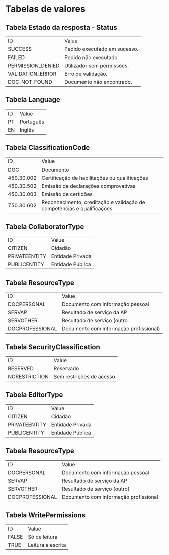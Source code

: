 

# Tabelas de valores

## Tabela Estado da resposta - Status

<table>
  <tr>
   <td>ID
   </td>
   <td>Value
   </td>
  </tr>
  <tr>
   <td>SUCCESS
   </td>
   <td>Pedido executado em sucesso.
   </td>
  </tr>
  <tr>
   <td>FAILED
   </td>
   <td>Pedido não executado.
   </td>
  </tr>
  <tr>
   <td>PERMISSION_DENIED
   </td>
   <td>Utilizador sem permissões.
   </td>
  </tr>
  <tr>
   <td>VALIDATION_ERROR
   </td>
   <td>Erro de validação.
   </td>
  </tr>
  <tr>
   <td>DOC_NOT_FOUND
   </td>
   <td>Documento não encontrado.
   </td>
  </tr>
</table>



## Tabela Language

<table>
  <tr>
   <td>ID
   </td>
   <td>Value
   </td>
  </tr>
  <tr>
   <td>PT
   </td>
   <td>Português
   </td>
  </tr>
  <tr>
   <td>EN
   </td>
   <td>Inglês
   </td>
  </tr>
</table>



## Tabela ClassificationCode

<table>
  <tr>
   <td>ID
   </td>
   <td>Value
   </td>
  </tr>
  <tr>
   <td>DOC
   </td>
   <td>Documento
   </td>
  </tr>
  <tr>
   <td>450.30.002
   </td>
   <td>Certificação de habilitações ou qualificações
   </td>
  </tr>
  <tr>
   <td>450.30.502
   </td>
   <td>Emissão de declarações comprovativas
   </td>
  </tr>
  <tr>
   <td>450.30.003
   </td>
   <td>Emissão de certidões
   </td>
  </tr>
  <tr>
   <td>750.30.602
   </td>
   <td>Reconhecimento, creditação e validação de competências e qualificações
   </td>
  </tr>  
</table>



## Tabela CollaboratorType

<table>
  <tr>
   <td>ID
   </td>
   <td>Value
   </td>
  </tr>
  <tr>
   <td>
CITIZEN
   </td>
   <td>Cidadão
   </td>
  </tr>
  <tr>
   <td>PRIVATEENTITY
   </td>
   <td>Entidade Privada
   </td>
  </tr>
  <tr>
   <td>PUBLICENTITY
   </td>
   <td>Entidade Pública
   </td>
  </tr>
</table>



## Tabela ResourceType

<table>
  <tr>
   <td>ID
   </td>
   <td>Value
   </td>
  </tr>
  <tr>
   <td>DOCPERSONAL
   </td>
   <td>Documento com informação pessoal
   </td>
  </tr>
  <tr>
   <td>SERVAP
   </td>
   <td>Resultado de serviço da AP
   </td>
  </tr>
  <tr>
   <td>SERVOTHER
   </td>
   <td>Resultado de serviço (outro
   </td>
  </tr>
  <tr>
   <td>DOCPROFESSIONAL
   </td>
   <td>Documento com informação profissional)
   </td>
  </tr>
</table>



## Tabela SecurityClassification

<table>
  <tr>
   <td>ID
   </td>
   <td>Value
   </td>
  </tr>
  <tr>
   <td>RESERVED
   </td>
   <td>Reservado
   </td>
  </tr>
  <tr>
   <td>NORESTRICTION
   </td>
   <td>Sem restrições de acesso
   </td>
  </tr>
</table>



## Tabela EditorType

<table>
  <tr>
   <td>ID
   </td>
   <td>Value
   </td>
  </tr>
  <tr>
   <td>CITIZEN
   </td>
   <td>Cidadão
   </td>
  </tr>
  <tr>
   <td>PRIVATEENTITY
   </td>
   <td>Entidade Privada
   </td>
  </tr>
  <tr>
   <td>PUBLICENTITY
   </td>
   <td>Entidade Pública
   </td>
  </tr>
</table>



## Tabela ResourceType

<table>
  <tr>
   <td>ID
   </td>
   <td>Value
   </td>
  </tr>
  <tr>
   <td>DOCPERSONAL
   </td>
   <td>Documento com informação pessoal
   </td>
  </tr>
  <tr>
   <td>SERVAP
   </td>
   <td>Resultado de serviço da AP
   </td>
  </tr>
  <tr>
   <td>SERVOTHER
   </td>
   <td>Resultado de serviço (outro)
   </td>
  </tr>
  <tr>
   <td>DOCPROFESSIONAL
   </td>
   <td>Documento com informação profissional
   </td>
  </tr>
</table>



## Tabela WritePermissions

<table>
  <tr>
   <td>ID
   </td>
   <td>Value
   </td>
  </tr>
  <tr>
   <td>FALSE
   </td>
   <td>Só de leitura
   </td>
  </tr>
  <tr>
   <td>TRUE
   </td>
   <td>Leitura e escrita
   </td>
  </tr>
</table>
